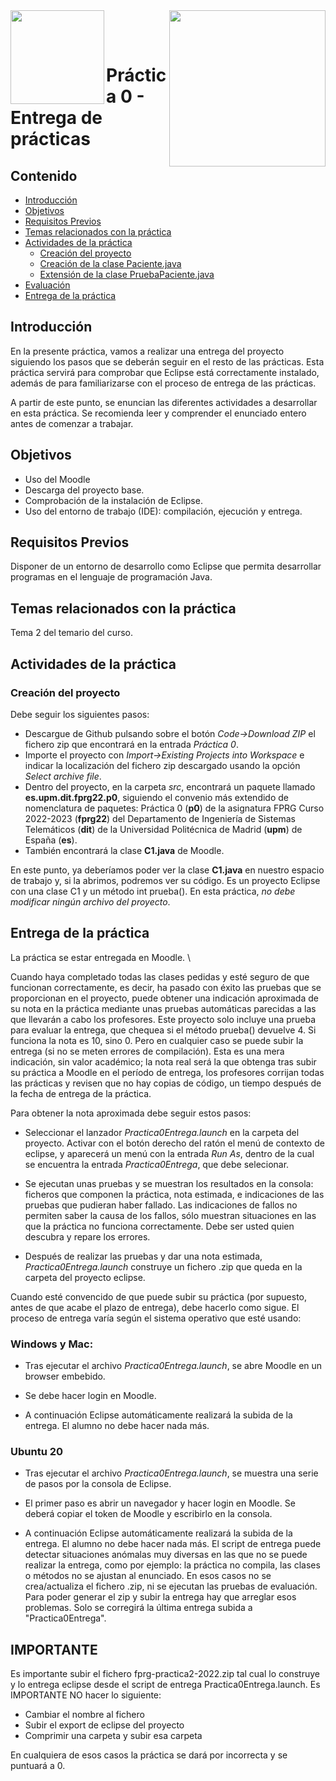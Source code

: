<img  align="left" width="150" style="float: left;" src="https://www.upm.es/sfs/Rectorado/Gabinete%20del%20Rector/Logos/UPM/CEI/LOGOTIPO%20leyenda%20color%20JPG%20p.png">

<img  align="right" width="250" style="float: right;" src="logos/LogoFPROG.png">

<br/><br/>

# Práctica 0 - Entrega de prácticas


## Contenido

-   [Introducción](#introducción)
-   [Objetivos](#objetivos)
-   [Requisitos Previos](#requisitos-previos)
-   [Temas relacionados con la práctica](#temas-relacionados-con-la-práctica)
-   [Actividades de la práctica](#actividades-de-la-práctica)
    -   [Creación del proyecto](#creación-del-proyecto)
    -   [Creación de la clase Paciente.java](#creación-de-la-clase-paciente.java)
    -   [Extensión de la clase PruebaPaciente.java](#extensión-de-la-clase-pruebapaciente.java)
-   [Evaluación](#evaluación)
-   [Entrega de la práctica](#entrega-de-la-práctica)



## Introducción

En la presente práctica, vamos a realizar una entrega del proyecto siguiendo los pasos que se deberán seguir en el resto de las prácticas. Esta práctica servirá para comprobar que Eclipse está correctamente instalado, además de para familiarizarse con el proceso de entrega de las prácticas.

A partir de este punto, se enuncian las diferentes actividades a desarrollar en esta práctica. Se recomienda leer y comprender el enunciado entero antes de comenzar a trabajar.


## Objetivos

- Uso del Moodle
- Descarga del proyecto base.
- Comprobación de la instalación de Eclipse.
- Uso del entorno de trabajo (IDE): compilación, ejecución y entrega.

## Requisitos Previos

Disponer de un entorno de desarrollo como Eclipse que permita desarrollar programas en el lenguaje de programación Java.


## Temas relacionados con la práctica

Tema 2 del temario del curso.


## Actividades de la práctica

### Creación del proyecto

Debe seguir los siguientes pasos:

- Descargue de Github pulsando sobre el botón _Code->Download ZIP_ el fichero zip que encontrará en la entrada _Práctica 0_.
- Importe el proyecto con _Import-$>$Existing Projects into Workspace_ e indicar la localización del fichero zip descargado usando la opción _Select archive file_.
- Dentro del proyecto, en la carpeta _src_, encontrará un paquete llamado **es.upm.dit.fprg22.p0**, siguiendo el convenio más extendido de nomenclatura de paquetes: Práctica 0 (**p0**) de la asignatura FPRG Curso 2022-2023 (**fprg22**) del Departamento de Ingeniería de Sistemas Telemáticos (**dit**) de la Universidad Politécnica de Madrid (**upm**) de España (**es**).
- También encontrará la clase **C1.java** de Moodle.

En este punto, ya deberíamos poder ver la clase **C1.java** en nuestro espacio de trabajo y, si la abrimos, podremos ver su código. Es un proyecto Eclipse con una clase C1 y un método int prueba(). En esta práctica, *no debe modificar ningún archivo del proyecto*.


## Entrega de la práctica

La práctica se estar entregada en Moodle.
\\

Cuando haya completado todas las clases pedidas y esté seguro de que funcionan correctamente, es decir, ha pasado con éxito las pruebas que se proporcionan en el proyecto, puede obtener una indicación aproximada de su nota en la práctica mediante unas pruebas automáticas parecidas a las que llevarán a cabo los profesores. Este proyecto solo incluye una prueba para evaluar la entrega, que chequea si el método prueba() devuelve 4. Si funciona la nota es 10, sino 0. Pero en cualquier caso se puede subir la entrega (si no se meten errores de compilación). Esta es una mera indicación, sin valor académico; la nota real será la que obtenga tras subir su práctica a Moodle en el período de entrega, los profesores corrijan todas las prácticas y revisen que no hay copias de código, un tiempo después de la fecha de entrega de la práctica.

Para obtener la nota aproximada debe seguir estos pasos:

- Seleccionar el lanzador _Practica0Entrega.launch_ en la carpeta del proyecto. Activar con el botón derecho del ratón el menú de contexto de eclipse, y aparecerá un menú con la entrada _Run As_, dentro de la cual se encuentra la entrada _Practica0Entrega_, que debe selecionar.

- Se ejecutan unas pruebas y se muestran los resultados en la consola: ficheros que componen la práctica, nota estimada, e indicaciones de las pruebas que pudieran haber fallado. Las indicaciones de fallos no permiten saber la causa de los fallos, sólo muestran situaciones en las que la práctica no funciona correctamente. Debe ser usted quien descubra y repare los errores.

- Después de realizar las pruebas y dar una nota estimada, _Practica0Entrega.launch_ construye un fichero .zip que queda en la carpeta del proyecto eclipse.

Cuando esté convencido de que puede subir su práctica (por supuesto, antes de que acabe el plazo de entrega), debe hacerlo como sigue. El proceso de entrega varía según el sistema operativo que esté usando:

### Windows y Mac:

- Tras ejecutar el archivo _Practica0Entrega.launch_, se abre Moodle en un browser embebido.

- Se debe hacer login en Moodle.

- A continuación Eclipse automáticamente realizará la subida de la entrega. El alumno no debe hacer nada más.

### Ubuntu 20

- Tras ejecutar el archivo _Practica0Entrega.launch_, se muestra una serie de pasos por la consola de Eclipse.

- El primer paso es abrir un navegador y hacer login en Moodle. Se deberá copiar el token de Moodle y escribirlo en la consola.

- A continuación Eclipse automáticamente realizará la subida de la entrega. El alumno no debe hacer nada más.  El script de entrega puede detectar situaciones anómalas muy diversas en las que no se puede realizar la entrega, como por ejemplo: la práctica no compila, las clases o métodos no se ajustan al enunciado. En esos casos no se crea/actualiza el fichero .zip, ni se ejecutan las pruebas de evaluación. Para poder generar el zip y subir la entrega hay que arreglar esos problemas. Solo se corregirá la última entrega subida a "Practica0Entrega".

## IMPORTANTE

Es importante subir el fichero fprg-practica2-2022.zip tal cual lo construye y lo entrega eclipse desde el script de entrega Practica0Entrega.launch. Es IMPORTANTE NO hacer lo siguiente:

- Cambiar el nombre al fichero
- Subir el export de eclipse del proyecto
- Comprimir una carpeta y subir esa carpeta

En cualquiera de esos casos la práctica se dará por incorrecta y se puntuará a 0.
